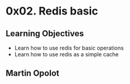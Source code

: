 # 0x02. Redis basic

## Learning Objectives
- Learn how to use redis for basic operations
- Learn how to use redis as a simple cache

## Martin Opolot